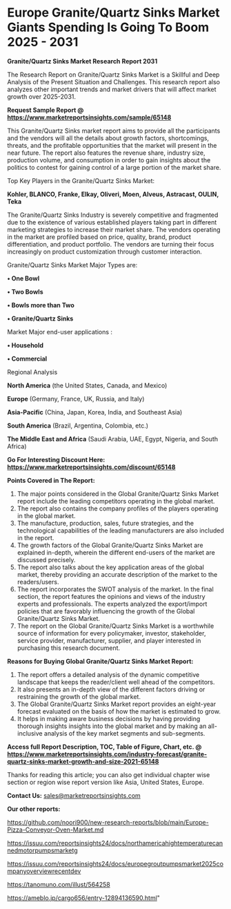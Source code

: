 # Europe Granite/Quartz Sinks Market Giants Spending Is Going To Boom 2025 - 2031

<strong>Granite/Quartz Sinks Market Research Report 2031</strong>

The Research Report on Granite/Quartz Sinks Market is a Skillful and Deep Analysis of the Present Situation and Challenges. This research report also analyzes other important trends and market drivers that will affect market growth over 2025-2031.

<strong>Request Sample Report @ <a href=https://www.marketreportsinsights.com/sample/65148>https://www.marketreportsinsights.com/sample/65148</a></strong>

This Granite/Quartz Sinks market report aims to provide all the participants and the vendors will all the details about growth factors, shortcomings, threats, and the profitable opportunities that the market will present in the near future. The report also features the revenue share, industry size, production volume, and consumption in order to gain insights about the politics to contest for gaining control of a large portion of the market share.

Top Key Players in the Granite/Quartz Sinks Market:

<strong>Kohler, BLANCO, Franke, Elkay, Oliveri, Moen, Alveus, Astracast, OULIN, Teka</strong>

The Granite/Quartz Sinks Industry is severely competitive and fragmented due to the existence of various established players taking part in different marketing strategies to increase their market share. The vendors operating in the market are profiled based on price, quality, brand, product differentiation, and product portfolio. The vendors are turning their focus increasingly on product customization through customer interaction.

Granite/Quartz Sinks Market Major Types are:

<strong>• One Bowl

• Two Bowls

• Bowls more than Two

• Granite/Quartz Sinks</strong>

Market Major end-user applications :

<strong>• Household

• Commercial</strong>

Regional Analysis

</u><strong><b>North America</b></strong> (the United States, Canada, and Mexico)

<strong><b>Europe </b></strong>(Germany, France, UK, Russia, and Italy)

<strong><b>Asia-Pacific</b></strong> (China, Japan, Korea, India, and Southeast Asia)

<strong><b>South America</b></strong> (Brazil, Argentina, Colombia, etc.)

<strong><b>The Middle East and Africa</b></strong> (Saudi Arabia, UAE, Egypt, Nigeria, and South Africa)

<strong>Go For Interesting Discount Here: <a href=https://www.marketreportsinsights.com/discount/65148>https://www.marketreportsinsights.com/discount/65148</a></strong>

<strong>Points Covered in The Report:</strong>
<ol>
  <li>The major points considered in the Global Granite/Quartz Sinks Market report include the leading competitors operating in the global market.</li>
  <li>The report also contains the company profiles of the players operating in the global market.</li>
  <li>The manufacture, production, sales, future strategies, and the technological capabilities of the leading manufacturers are also included in the report.</li>
  <li>The growth factors of the Global Granite/Quartz Sinks Market are explained in-depth, wherein the different end-users of the market are discussed precisely.</li>
  <li>The report also talks about the key application areas of the global market, thereby providing an accurate description of the market to the readers/users.</li>
  <li>The report incorporates the SWOT analysis of the market. In the final section, the report features the opinions and views of the industry experts and professionals. The experts analyzed the export/import policies that are favorably influencing the growth of the Global Granite/Quartz Sinks Market.</li>
  <li>The report on the Global Granite/Quartz Sinks Market is a worthwhile source of information for every policymaker, investor, stakeholder, service provider, manufacturer, supplier, and player interested in purchasing this research document.</li>
</ol>
<strong>Reasons for Buying Global Granite/Quartz Sinks Market Report:</strong>

<ol>
  <li>The report offers a detailed analysis of the dynamic competitive landscape that keeps the reader/client well ahead of the competitors.</li>
  <li>It also presents an in-depth view of the different factors driving or restraining the growth of the global market.</li>
  <li>The Global Granite/Quartz Sinks Market report provides an eight-year forecast evaluated on the basis of how the market is estimated to grow.</li>
  <li>It helps in making aware business decisions by having providing thorough insights insights into the global market and by making an all-inclusive analysis of the key market segments and sub-segments.</li>
</ol>
<strong>Access full Report Description, TOC, Table of Figure, Chart, etc. @ <a href=https://www.marketreportsinsights.com/industry-forecast/granite-quartz-sinks-market-growth-and-size-2021-65148>https://www.marketreportsinsights.com/industry-forecast/granite-quartz-sinks-market-growth-and-size-2021-65148</a></strong>


Thanks for reading this article; you can also get individual chapter wise section or region wise report version like Asia, United States, Europe.

<strong>Contact Us:</strong>
sales@marketreportsinsights.com

<strong>Our other reports:</strong>

<a href=https://github.com/noori900/new-research-reports/blob/main/Europe-Pizza-Conveyor-Oven-Market.md>https://github.com/noori900/new-research-reports/blob/main/Europe-Pizza-Conveyor-Oven-Market.md</a>

<a href=https://issuu.com/reportsinsights24/docs/northamericahightemperaturecannedmotorpumpsmarketg>https://issuu.com/reportsinsights24/docs/northamericahightemperaturecannedmotorpumpsmarketg</a>

<a href=https://issuu.com/reportsinsights24/docs/europegroutpumpsmarket2025companyoverviewrecentdev>https://issuu.com/reportsinsights24/docs/europegroutpumpsmarket2025companyoverviewrecentdev</a>

<a href=https://tanomuno.com/illust/564258>https://tanomuno.com/illust/564258</a>

<a href=https://ameblo.jp/cargo656/entry-12894136590.html>https://ameblo.jp/cargo656/entry-12894136590.html</a>"
